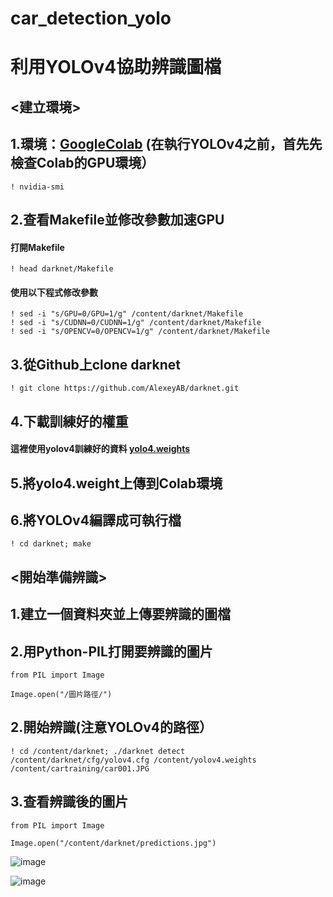 # car_detection_yolo

利用YOLOv4協助辨識圖檔
=
<建立環境>
-
1.環境：[GoogleColab](https://colab.research.google.com/notebooks/intro.ipynb#recent=true) (在執行YOLOv4之前，首先先檢查Colab的GPU環境）<br>
-
    ! nvidia-smi 
    
2.查看Makefile並修改參數加速GPU
-
#### 打開Makefile
    
    ! head darknet/Makefile
    
#### 使用以下程式修改參數
    
    ! sed -i "s/GPU=0/GPU=1/g" /content/darknet/Makefile
    ! sed -i "s/CUDNN=0/CUDNN=1/g" /content/darknet/Makefile
    ! sed -i "s/OPENCV=0/OPENCV=1/g" /content/darknet/Makefile
    
3.從Github上clone darknet 
-
    ! git clone https://github.com/AlexeyAB/darknet.git
    
4.下載訓練好的權重
-
#### 這裡使用yolov4訓練好的資料 [yolo4.weights](https://github.com/AlexeyAB/darknet/releases/download/darknet_yolo_v3_optimal/yolov4.weights) <br>

5.將yolo4.weight上傳到Colab環境
-
    
6.將YOLOv4編譯成可執行檔
-
    ! cd darknet; make

<開始準備辨識>
-
1.建立一個資料夾並上傳要辨識的圖檔
-
2.用Python-PIL打開要辨識的圖片 
-
    from PIL import Image

    Image.open("/圖片路徑/")


2.開始辨識(注意YOLOv4的路徑）
-
    ! cd /content/darknet; ./darknet detect /content/darknet/cfg/yolov4.cfg /content/yolov4.weights /content/cartraining/car001.JPG
    
3.查看辨識後的圖片
-
    from PIL import Image

    Image.open("/content/darknet/predictions.jpg")

![image](https://github.com/Annie1103/car_detection_yolo/blob/main/car001.png)

![image](https://github.com/Annie1103/car_detection_yolo/blob/main/car002.png)
